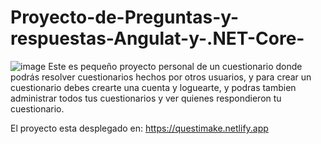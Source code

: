 # Proyecto-de-Preguntas-y-respuestas-Angulat-y-.NET-Core-
![image](https://user-images.githubusercontent.com/67492035/218608133-3613014a-e28a-44e4-880c-7aec0301c2a0.png)
Este es pequeño proyecto personal de un cuestionario donde podrás resolver cuestionarios hechos por otros usuarios, y para crear un cuestionario debes crearte una cuenta y loguearte, y podras tambien administrar todos tus cuestionarios y ver quienes respondieron tu cuestionario.

El proyecto esta desplegado en: https://questimake.netlify.app

